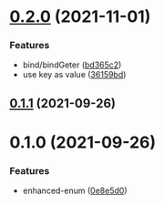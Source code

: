 # [0.2.0](https://github.com/Thinker-ljn/enhanced-enum/compare/v0.1.1...v0.2.0) (2021-11-01)


### Features

* bind/bindGeter ([bd365c2](https://github.com/Thinker-ljn/enhanced-enum/commit/bd365c2aae9e13d0795521445806005cfe3c1e83))
* use key as value ([36159bd](https://github.com/Thinker-ljn/enhanced-enum/commit/36159bd304fd6190b7f00d552b06a6804e3abc01))



## [0.1.1](https://github.com/Thinker-ljn/enhanced-enum/compare/v0.1.0...v0.1.1) (2021-09-26)



# 0.1.0 (2021-09-26)


### Features

* enhanced-enum ([0e8e5d0](https://github.com/Thinker-ljn/enhanced-enum/commit/0e8e5d0f905d32bb9073747d88967c413a11bb3a))



